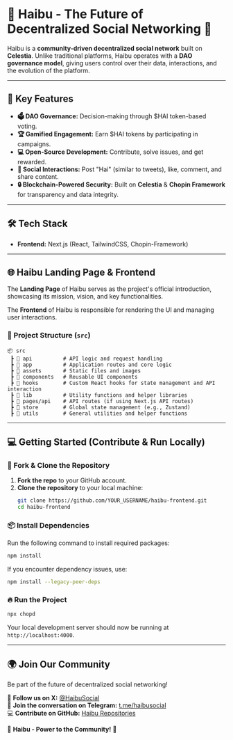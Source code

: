 # 🐝 Haibu - The Future of Decentralized Social Networking 🚀

Haibu is a **community-driven decentralized social network** built on **Celestia**. Unlike traditional platforms, Haibu operates with a **DAO governance model**, giving users control over their data, interactions, and the evolution of the platform.

---

## 🌟 Key Features

- **🗳️ DAO Governance:** Decision-making through $HAI token-based voting.
- **🏆 Gamified Engagement:** Earn $HAI tokens by participating in campaigns.
- **💻 Open-Source Development:** Contribute, solve issues, and get rewarded.
- **💬 Social Interactions:** Post "Hai" (similar to tweets), like, comment, and share content.
- **🔒 Blockchain-Powered Security:** Built on **Celestia** & **Chopin Framework** for transparency and data integrity.

---

## 🛠️ Tech Stack

- **Frontend:** Next.js (React, TailwindCSS, Chopin-Framework)
---

## 🌐 Haibu Landing Page & Frontend

The **Landing Page** of Haibu serves as the project's official introduction, showcasing its mission, vision, and key functionalities.

The **Frontend** of Haibu is responsible for rendering the UI and managing user interactions.

### 📁 Project Structure (`src`)

```
📦 src
 ┣ 📂 api          # API logic and request handling
 ┣ 📂 app          # Application routes and core logic
 ┣ 📂 assets       # Static files and images
 ┣ 📂 components   # Reusable UI components
 ┣ 📂 hooks        # Custom React hooks for state management and API interaction
 ┣ 📂 lib          # Utility functions and helper libraries
 ┣ 📂 pages/api    # API routes (if using Next.js API routes)
 ┣ 📂 store        # Global state management (e.g., Zustand)
 ┣ 📂 utils        # General utilities and helper functions
```

---

## 💻 Getting Started (Contribute & Run Locally)

### 🚀 Fork & Clone the Repository

1. **Fork the repo** to your GitHub account.
2. **Clone the repository** to your local machine:
   ```sh
   git clone https://github.com/YOUR_USERNAME/haibu-frontend.git
   cd haibu-frontend
   ```

### 📦 Install Dependencies

Run the following command to install required packages:

```sh
npm install
```

If you encounter dependency issues, use:

```sh
npm install --legacy-peer-deps
```

### 🔥 Run the Project

```sh
npx chopd
```

Your local development server should now be running at `http://localhost:4000`.

---

## 🌍 Join Our Community

Be part of the future of decentralized social networking!

📢 **Follow us on X:** [@HaibuSocial](https://x.com/haibusocial)  
💬 **Join the conversation on Telegram:** [t.me/haibusocial](https://t.me/haibusocial)  
💻 **Contribute on GitHub:** [Haibu Repositories](https://github.com/Haibu-Project)

🚀 **Haibu - Power to the Community!** 🐝

